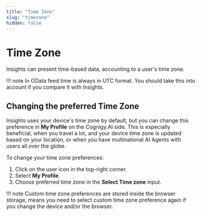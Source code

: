 ```yaml
---
title: "Time Zone" 
slug: "timezone"
hidden: false 
---
```


# Time Zone

Insights can present time-based data, accounting to a user's time zone. 

!!! note 
    In OData feed time is always in UTC format. You should take this into account if you compare it with Insights.

## Changing the preferred Time Zone

Insights uses your device's time zone by default, but you can change this preference in **My Profile** on the Cognigy.AI side.
This is especially beneficial, when you travel a lot, and your device time zone is updated based on your location, or when you have multinational AI Agents with users all over the globe.

To change your time zone preferences:

1. Click on the user icon in the top-right corner.
2. Select **My Profile**.
3. Choose preferred time zone in the **Select Time zone** input.

!!! note
    Custom time zone preferences are stored inside the browser storage, means you need to select custom time zone preference again if you change the device and/or the browser.